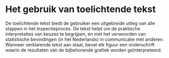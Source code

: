 Het gebruik van toelichtende tekst
==========================

De toelichtende tekst biedt de gebruiker een uitgebreide uitleg van alle stappen in het inspectieproces. De tekst helpt om de praktische interpretaties van keuzes te begrijpen, en met het verwoorden van statistische bevindingen (in het Nederlands) in communicatie met anderen. Wanneer verklarende tekst aan staat, bevat elk figuur een onderschrift waarin de resultaten van de bijbehorende grafiek worden geïnterpreteerd. 
